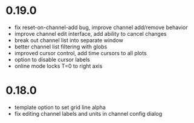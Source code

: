 0.19.0
======
* fix reset-on-channel-add bug, improve channel add/remove behavior
* improve channel edit interface, add ability to cancel changes
* break out channel list into separate window
* better channel list filtering with globs
* improved cursor control, add time cursors to all plots
* option to disable cursor labels
* online mode locks T=0 to right axis


0.18.0
======
* template option to set grid line alpha
* fix editing channel labels and units in channel config dialog
